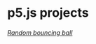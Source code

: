 # p5.js projects
###### [Random bouncing ball](https://burakhan29.github.io/p5.js-projects/random-ball/index.html "Random bouncing ball")

